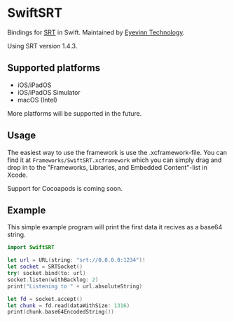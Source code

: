 # SwiftSRT
Bindings for [SRT](https://github.com/Haivision/srt) in Swift. Maintained by [Eyevinn Technology](https://www.eyevinntechnology.se/).

Using SRT version 1.4.3.

## Supported platforms
* iOS/iPadOS
* iOS/iPadOS Simulator
* macOS (Intel)

More platforms will be supported in the future.

## Usage
The easiest way to use the framework is use the .xcframework-file. You can find it at `Frameworks/SwiftSRT.xcframework` which you can simply drag and drop in to the "Frameworks, Libraries, and Embedded Content"-list in Xcode.

Support for Cocoapods is coming soon.

## Example
This simple example program will print the first data it recives as a base64 string.

```swift
import SwiftSRT

let url = URL(string: "srt://0.0.0.0:1234")!
let socket = SRTSocket()
try! socket.bind(to: url)
socket.listen(withBacklog: 2)
print("Listening to " + url.absoluteString)

let fd = socket.accept()
let chunk = fd.read(dataWithSize: 1316)
print(chunk.base64EncodedString())
```
